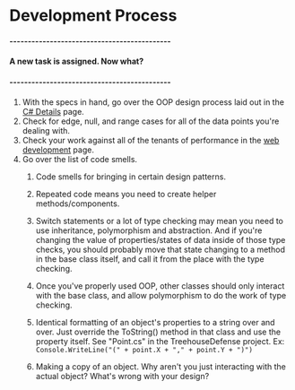 # Development Process

#### --------------------------------------------

#### A new task is assigned. Now what?

#### --------------------------------------------



1. With the specs in hand, go over the OOP design process laid out in the [C\# Details](/topics/cs-details.md) page.
2. Check for edge, null, and range cases for all of the data points you're dealing with.
3. Check your work against all of the tenants of performance in the [web development](/topics/web-development.md) page.
4. Go over the list of code smells.
   1. Code smells for bringing in certain design patterns.

   2. Repeated code means you need to create helper methods/components.

   3. Switch statements or a lot of type checking may mean you need to use inheritance, polymorphism and abstraction. And if you're changing the value of properties/states of data inside of those type checks, you should probably move that state changing to a method in the base class itself, and call it from the place with the type checking.

   4. Once you've properly used OOP, other classes should only interact with the base class, and allow polymorphism to do the work of type checking.

   5. Identical formatting of an object's properties to a string over and over. Just override the ToString\(\) method in that class and use the property itself. See "Point.cs" in the TreehouseDefense project. Ex: `Console.WriteLine("(" + point.X + "," + point.Y + ")")`

   6. Making a copy of an object. Why aren't you just interacting with the actual object? What's wrong with your design?



